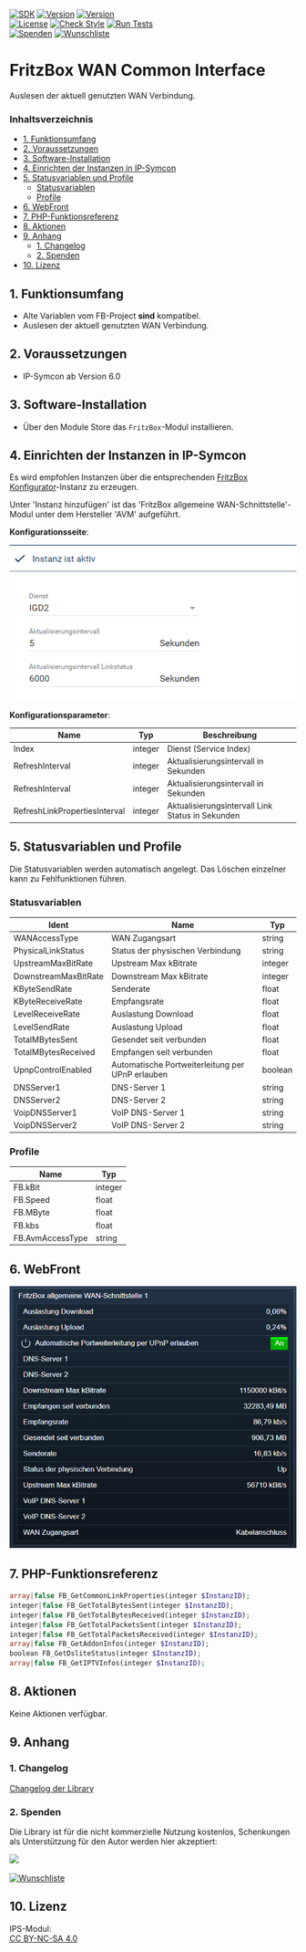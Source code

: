 [![SDK](https://img.shields.io/badge/Symcon-PHPModul-red.svg)](https://www.symcon.de/service/dokumentation/entwicklerbereich/sdk-tools/sdk-php/)
[![Version](https://img.shields.io/badge/Modul%20version-0.80-blue.svg)]()
[![Version](https://img.shields.io/badge/Symcon%20Version-6.0%20%3E-green.svg)](https://community.symcon.de/t/ip-symcon-6-0-testing/44478)  
[![License](https://img.shields.io/badge/License-CC%20BY--NC--SA%204.0-green.svg)](https://creativecommons.org/licenses/by-nc-sa/4.0/)
[![Check Style](https://github.com/Nall-chan/FritzBox/workflows/Check%20Style/badge.svg)](https://github.com/Nall-chan/FritzBox/actions) [![Run Tests](https://github.com/Nall-chan/FritzBox/workflows/Run%20Tests/badge.svg)](https://github.com/Nall-chan/FritzBox/actions)  
[![Spenden](https://www.paypalobjects.com/de_DE/DE/i/btn/btn_donate_SM.gif)](#2-spenden)
[![Wunschliste](https://img.shields.io/badge/Wunschliste-Amazon-ff69fb.svg)](#2-spenden)  

# FritzBox WAN Common Interface <!-- omit in toc -->
Auslesen der aktuell genutzten WAN Verbindung.  

### Inhaltsverzeichnis <!-- omit in toc -->

- [1. Funktionsumfang](#1-funktionsumfang)
- [2. Voraussetzungen](#2-voraussetzungen)
- [3. Software-Installation](#3-software-installation)
- [4. Einrichten der Instanzen in IP-Symcon](#4-einrichten-der-instanzen-in-ip-symcon)
- [5. Statusvariablen und Profile](#5-statusvariablen-und-profile)
  - [Statusvariablen](#statusvariablen)
  - [Profile](#profile)
- [6. WebFront](#6-webfront)
- [7. PHP-Funktionsreferenz](#7-php-funktionsreferenz)
- [8. Aktionen](#8-aktionen)
- [9. Anhang](#9-anhang)
  - [1. Changelog](#1-changelog)
  - [2. Spenden](#2-spenden)
- [10. Lizenz](#10-lizenz)

## 1. Funktionsumfang

* Alte Variablen vom FB-Project **sind** kompatibel.  
* Auslesen der aktuell genutzten WAN Verbindung.  
  
## 2. Voraussetzungen

- IP-Symcon ab Version 6.0

## 3. Software-Installation

* Über den Module Store das `FritzBox`-Modul installieren.

## 4. Einrichten der Instanzen in IP-Symcon

 Es wird empfohlen Instanzen über die entsprechenden [FritzBox Konfigurator](../FritzBox%20Configurator/README.md)-Instanz zu erzeugen.  
 
 Unter 'Instanz hinzufügen' ist das 'FritzBox allgemeine WAN-Schnittstelle'-Modul unter dem Hersteller 'AVM' aufgeführt.

__Konfigurationsseite__:

![Config](imgs/config.png)  

__Konfigurationsparameter__:  

| Name                          | Typ     | Beschreibung                                     |
| ----------------------------- | ------- | ------------------------------------------------ |
| Index                         | integer | Dienst (Service Index)                           |
| RefreshInterval               | integer | Aktualisierungsintervall in Sekunden             |
| RefreshInterval               | integer | Aktualisierungsintervall in Sekunden             |
| RefreshLinkPropertiesInterval | integer | Aktualisierungsintervall Link Status in Sekunden |

## 5. Statusvariablen und Profile

Die Statusvariablen werden automatisch angelegt. Das Löschen einzelner kann zu Fehlfunktionen führen.

### Statusvariablen

| Ident                | Name                                             | Typ     |
| -------------------- | ------------------------------------------------ | ------- |
| WANAccessType        | WAN Zugangsart                                   | string  |
| PhysicalLinkStatus   | Status der physischen Verbindung                 | string  |
| UpstreamMaxBitRate   | Upstream Max kBitrate                            | integer |
| DownstreamMaxBitRate | Downstream Max kBitrate                          | integer |
| KByteSendRate        | Senderate                                        | float   |
| KByteReceiveRate     | Empfangsrate                                     | float   |
| LevelReceiveRate     | Auslastung Download                              | float   |
| LevelSendRate        | Auslastung Upload                                | float   |
| TotalMBytesSent      | Gesendet seit verbunden                          | float   |
| TotalMBytesReceived  | Empfangen seit verbunden                         | float   |
| UpnpControlEnabled   | Automatische Portweiterleitung per UPnP erlauben | boolean |
| DNSServer1           | DNS-Server 1                                     | string  |
| DNSServer2           | DNS-Server 2                                     | string  |
| VoipDNSServer1       | VoIP DNS-Server 1                                | string  |
| VoipDNSServer2       | VoIP DNS-Server 2                                | string  |

### Profile

| Name             | Typ     |
| ---------------- | ------- |
| FB.kBit          | integer |
| FB.Speed         | float   |
| FB.MByte         | float   |
| FB.kbs           | float   |
| FB.AvmAccessType | string  |

## 6. WebFront

![WebFront](imgs/webfront.png)  

## 7. PHP-Funktionsreferenz

```php
array|false FB_GetCommonLinkProperties(integer $InstanzID);
integer|false FB_GetTotalBytesSent(integer $InstanzID);
integer|false FB_GetTotalBytesReceived(integer $InstanzID);
integer|false FB_GetTotalPacketsSent(integer $InstanzID);
integer|false FB_GetTotalPacketsReceived(integer $InstanzID);
array|false FB_GetAddonInfos(integer $InstanzID);
boolean FB_GetDsliteStatus(integer $InstanzID);
array|false FB_GetIPTVInfos(integer $InstanzID);
```

## 8. Aktionen

Keine Aktionen verfügbar.

## 9. Anhang

### 1. Changelog

[Changelog der Library](../README.md#changelog)

### 2. Spenden

  Die Library ist für die nicht kommerzielle Nutzung kostenlos, Schenkungen als Unterstützung für den Autor werden hier akzeptiert:  

<a href="https://www.paypal.com/donate?hosted_button_id=G2SLW2MEMQZH2" target="_blank"><img src="https://www.paypalobjects.com/de_DE/DE/i/btn/btn_donate_LG.gif" border="0" /></a>  

[![Wunschliste](https://img.shields.io/badge/Wunschliste-Amazon-ff69fb.svg)](https://www.amazon.de/hz/wishlist/ls/YU4AI9AQT9F?ref_=wl_share) 

## 10. Lizenz

  IPS-Modul:  
  [CC BY-NC-SA 4.0](https://creativecommons.org/licenses/by-nc-sa/4.0/)  

